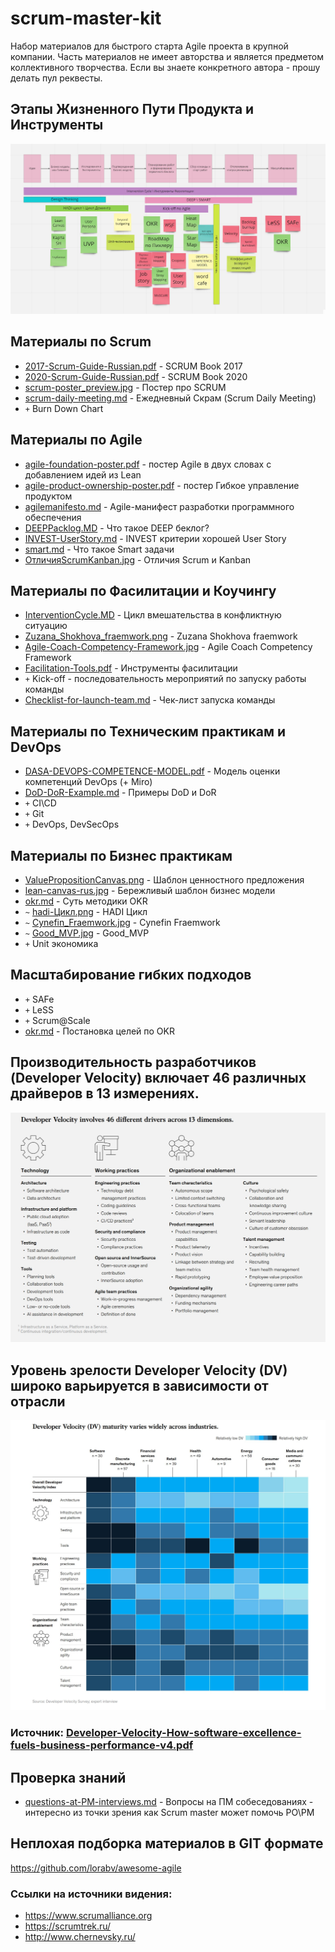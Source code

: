 # scrum-master-kit
Набор материалов для быстрого старта Agile проекта в крупной компании. 
Часть материалов не имеет авторства и является предметом коллективного творчества.
Если вы знаете конкретного автора - прошу делать пул реквесты.


## Этапы Жизненного Пути Продукта и Инструменты
![ProductLifeCycleAddTools](docs\ProductLifeCycleAddTools.jpg)


## Материалы по Scrum 
 * [2017-Scrum-Guide-Russian.pdf](pdf\2017-Scrum-Guide-Russian.pdf) - SCRUM Book 2017
 * [2020-Scrum-Guide-Russian.pdf](pdf\2020-Scrum-Guide-Russian.pdf) - SCRUM Book 2020
 * [scrum-poster_preview.jpg](docs\scrum-poster_preview.jpg)  - Поcтер про SCRUM
 * [scrum-daily-meeting.md](docs\scrum-daily-meeting.md) - Ежедневный Скрам (Scrum Daily Meeting)
 * `+` Burn Down Chart 
 

## Материалы по Agile
* [agile-foundation-poster.pdf](pdf\agile-foundation-poster.pdf) - постер Agile в двух словах с добавлением идей из Lean 
* [agile-product-ownership-poster.pdf](pdf\agile-product-ownership-poster.pdf) - постер Гибкое управление продуктом
* [agilemanifesto.md](docs\agilemanifesto.md) - Agile-манифест разработки программного обеспечения
* [DEEPPacklog.MD](docs\DEEPPacklog.MD) - Что такое DEEP беклог?
* [INVEST-UserStory.md](docs\INVEST-UserStory.md) - INVEST критерии хорошей User Story
* [smart.md](docs\smart.md) - Что такое Smart задачи
* [ОтличияScrumKanban.jpg](docs\ОличияScrumKanban.jpg) - Отличия Scrum и Kanban


## Материалы по Фасилитации и Коучингу 
 * [InterventionCycle.MD](docs\InterventionCycle.MD) - Цикл вмешательства в конфликтную ситуацию
 * [Zuzana_Shokhova_fraemwork.png](docs\Zuzana_Shokhova_fraemwork.png) - Zuzana Shokhova fraemwork 
 * [Agile-Coach-Competency-Framework.jpg](docs\Agile-Coach-Competency-Framework.jpg) - Agile Coach Competency Framework
 * [Facilitation-Tools.pdf](pdf\Facilitation-Tools.pdf) - Инструменты  фасилитации
 * `+` Kick-off - последовательность мероприятий по запуску работы команды
 * [Checklist-for-launch-team.md](docs\Checklist-for-launch-team.md) - Чек-лист запуска команды


## Материалы по Техническим практикам и DevOps
 * [DASA-DEVOPS-COMPETENCE-MODEL.pdf](pdf\DASA-DEVOPS-COMPETENCE-MODEL.pdf) - Модель оценки компетенций DevOps (+ Miro)
 * [DoD-DoR-Example.md](docs\DoD-DoR-Example.md) - Примеры DoD и DoR
 * `+` CI\CD
 * `+` Git 
 * `+` DevOps, DevSecOps


## Материалы по Бизнес практикам 
 * [ValuePropositionCanvas.png](docs\ValuePropositionCanvas.png) - Шаблон ценностного предложения
 * [lean-canvas-rus.jpg](docs\lean-canvas-rus.jpg) - Бережливый шаблон бизнес модели
 * [okr.md](docs\okr.md) - Суть методики OKR
 * `~` [hadi-Цикл.png](docs\hadi-Цикл.png) - HADI Цикл
 * `~` [Cynefin_Fraemwork.jpg](docs\Cynefin_Fraemwork.jpg) - Cynefin Fraemwork
 * `~` [Good_MVP.jpg](docs\Good_MVP.jpg) - Good_MVP
 * `+` Unit экономика


## Масштабирование гибких подходов
 * `+` SAFe
 * `+` LeSS 
 * `+` Scrum@Scale
 * [okr.md](docs\okr.md) - Постановка целей по OKR




## Производительность разработчиков (Developer Velocity) включает 46 различных драйверов в 13 измерениях.
![Developer-Velocity-46-drivers.jpg](docs\Developer-Velocity-46-drivers.jpg)


## Уровень зрелости Developer Velocity (DV) широко варьируется в зависимости от отрасли
![Developer-Velocity-maturity-varies-widely-across-industries.jpg](docs\Developer-Velocity-maturity-varies-widely-across-industries.jpg)



### Источник: [Developer-Velocity-How-software-excellence-fuels-business-performance-v4.pdf](pdf/Developer-Velocity-How-software-excellence-fuels-business-performance-v4.pdf)



## Проверка знаний 
 * [questions-at-PM-interviews.md](docs\questions-at-PM-interviews.md) - Вопросы на ПМ собеседованиях - интересно из точки зрения как Scrum master может помочь PO\PM

## Неплохая подборка материалов в GIT формате
https://github.com/lorabv/awesome-agile



### Ссылки на источники видения:
 * https://www.scrumalliance.org
 * https://scrumtrek.ru/
 * http://www.chernevsky.ru/
